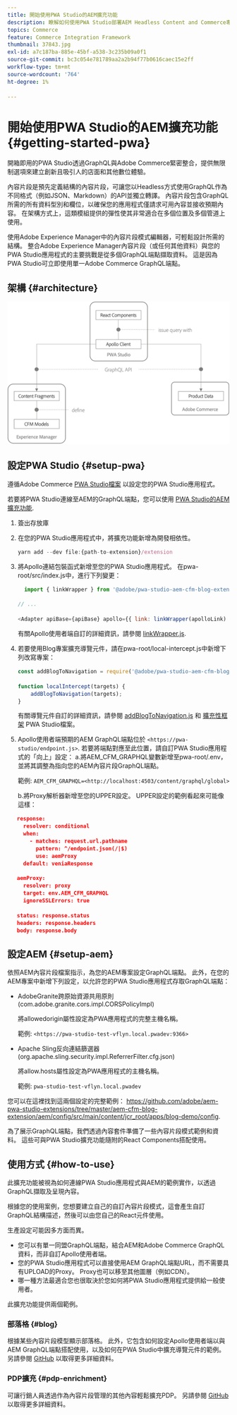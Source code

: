 ```yaml
---
title: 開始使用PWA Studio的AEM擴充功能
description: 瞭解如何使用PWA Studio部署AEM Headless Content and Commerce專案。
topics: Commerce
feature: Commerce Integration Framework
thumbnail: 37843.jpg
exl-id: a7c187ba-885e-45bf-a538-3c235b09a0f1
source-git-commit: bc3c054e781789aa2a2b94f77b0616caec15e2ff
workflow-type: tm+mt
source-wordcount: '764'
ht-degree: 1%

---
```


# 開始使用PWA Studio的AEM擴充功能 {#getting-started-pwa}

開箱即用的PWA Studio透過GraphQL與Adobe Commerce緊密整合，提供無限制選項來建立創新且吸引人的店面和其他數位體驗。

內容片段是預先定義結構的內容片段，可讓您以Headless方式使用GraphQL作為不同格式（例如JSON、Markdown）的API並獨立轉譯。 內容片段包含GraphQL所需的所有資料型別和欄位，以確保您的應用程式僅請求可用內容並接收預期內容。 在架構方式上，這類模組提供的彈性使其非常適合在多個位置及多個管道上使用。

使用Adobe Experience Manager中的內容片段模式編輯器，可輕鬆設計所需的結構。 整合Adobe Experience Manager內容片段（或任何其他資料）與您的PWA Studio應用程式的主要挑戰是從多個GraphQL端點擷取資料。 這是因為PWA Studio可立即使用單一Adobe Commerce GraphQL端點。

## 架構 {#architecture}

![PWAHeadless架構](/help/commerce-cloud/assets/PWA-Studio_Architecture.png)

## 設定PWA Studio {#setup-pwa}

遵循Adobe Commerce [PWA Studio檔案](https://developer.adobe.com/commerce/pwa-studio/tutorials/) 以設定您的PWA Studio應用程式。

若要將PWA Studio連線至AEM的GraphQL端點，您可以使用 [PWA Studio的AEM擴充功能](https://github.com/adobe/aem-pwa-studio-extensions).

1. 簽出存放庫

1. 在您的PWA Studio應用程式中，將擴充功能新增為開發相依性。

   ```javascript
   yarn add --dev file:{path-to-extension}/extension
   ```

1. 將Apollo連結包裝函式新增至您的PWA Studio應用程式。 在pwa-root/src/index.js中，進行下列變更：

   ```javascript
     import { linkWrapper } from '@adobe/pwa-studio-aem-cfm-blog-extension';
   
   // ...
   
   <Adapter apiBase={apiBase} apollo={{ link: linkWrapper(apolloLink) }} store={store}>
   ```

   有關Apollo使用者端自訂的詳細資訊，請參閱 [linkWrapper.js](https://github.com/adobe/aem-pwa-studio-extensions/blob/master/aem-cfm-blog-extension/extension/src/linkWrapper.js).

1. 若要使用Blog專案擴充導覽元件，請在pwa-root/local-intercept.js中新增下列改寫專案：

   ```javascript
   const addBlogToNavigation = require('@adobe/pwa-studio-aem-cfm-blog-extension/src/addBlogToNavigation');
   
   function localIntercept(targets) {
       addBlogToNavigation(targets);
   }    
   ```

   有關導覽元件自訂的詳細資訊，請參閱 [addBlogToNavigation.js](https://github.com/adobe/aem-pwa-studio-extensions/blob/master/aem-cfm-blog-extension/extension/src/addBlogToNavigation.js) 和 [擴充性框架](https://developer.adobe.com/commerce/pwa-studio/guides/general-concepts/extensibility/) PWA Studio檔案。

1. Apollo使用者端預期的AEM GraphQL端點位於 `<https://pwa-studio/endpoint.js>`. 若要將端點對應至此位置，請自訂PWA Studio應用程式的「向上」設定： a.將AEM_CFM_GRAPHQL變數新增至pwa-root/.env，並將其調整為指向您的AEM內容片段GraphQL端點。

   範例: `AEM_CFM_GRAPHQL=<http://localhost:4503/content/graphql/global>`

   b.將Proxy解析器新增至您的UPPER設定。 UPPER設定的範例看起來可能像這樣：

```json
   response:
     resolver: conditional
     when:
       - matches: request.url.pathname
         pattern: ^/endpoint.json(/|$)
         use: aemProxy
     default: veniaResponse

   aemProxy:
     resolver: proxy
     target: env.AEM_CFM_GRAPHQL
     ignoreSSLErrors: true

   status: response.status
   headers: response.headers
   body: response.body
```

## 設定AEM {#setup-aem}

依照AEM內容片段檔案指示，為您的AEM專案設定GraphQL端點。 此外，在您的AEM專案中新增下列設定，以允許您的PWA Studio應用程式存取GraphQL端點：

* AdobeGranite跨原始資源共用原則(com.adobe.granite.cors.impl.CORSPolicyImpl)

  將allowedorigin屬性設定為PWA應用程式的完整主機名稱。

  範例:  `<https://pwa-studio-test-vflyn.local.pwadev:9366>`

* Apache Sling反向連結篩選器(org.apache.sling.security.impl.ReferrerFilter.cfg.json)

  將allow.hosts屬性設定為PWA應用程式的主機名稱。

  範例: `pwa-studio-test-vflyn.local.pwadev`

您可以在這裡找到這兩個設定的完整範例： <https://github.com/adobe/aem-pwa-studio-extensions/tree/master/aem-cfm-blog-extension/aem/config/src/main/content/jcr_root/apps/blog-demo/config>.

為了展示GraphQL端點，我們透過內容套件準備了一些內容片段模式範例和資料。 這些可與PWA Studio擴充功能隨附的React Components搭配使用。

## 使用方式 {#how-to-use}

此擴充功能被視為如何連線PWA Studio應用程式與AEM的範例實作，以透過GraphQL擷取及呈現內容。

根據您的使用案例，您想要建立自己的自訂內容片段模式，這會產生自訂GraphQL結構描述，然後可以由您自己的React元件使用。

生產設定可能因多方面而異。

* 您可以有單一同盟GraphQL端點，結合AEM和Adobe Commerce GraphQL資料，而非自訂Apollo使用者端。
* 您的PWA Studio應用程式可以直接使用AEM GraphQL端點URL，而不需要具有UPLOAD的Proxy。 Proxy也可以移至其他圖層（例如CDN）。
* 哪一種方法最適合您也很取決於您如何將PWA Studio應用程式提供給一般使用者。

此擴充功能提供兩個範例。

### 部落格 {#blog}

根據某些內容片段模型顯示部落格。 此外，它包含如何設定Apollo使用者端以與AEM GraphQL端點搭配使用，以及如何在PWA Studio中擴充導覽元件的範例。 另請參閱 [GitHub](https://github.com/adobe/aem-pwa-studio-extensions/tree/master/aem-cfm-blog-extension) 以取得更多詳細資料。

### PDP擴充 {#pdp-enrichment}

可讓行銷人員透過作為內容片段管理的其他內容輕鬆擴充PDP。  另請參閱 [GitHub](https://github.com/adobe/aem-pwa-studio-extensions/tree/master/aem-cif-product-page-extension) 以取得更多詳細資料。
